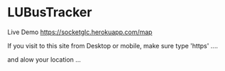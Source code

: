 # LUBusTracker

Live Demo https://socketglc.herokuapp.com/map


If you visit to this site from Desktop or mobile, make sure type 'https' ....

and alow your location ...